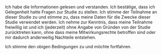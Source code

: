 Ich habe die Informationen gelesen und verstanden. Ich bestätige, dass ich Gelegenheit hatte Fragen zur Studie zu stellen. Ich stimme der Teilnahme an dieser Studie zu und stimme zu, dass meine Daten für die Zwecke dieser Studie verwendet werden. Ich nehme zur Kenntnis, dass meine Teilnahme freiwillig ist und ich (jederzeit) ohne Angabe von Gründen von der Studie zurücktreten kann, ohne dass meine Mitwirkungsrechte betroffen sind oder mir dadurch anderweitig Nachteile entstehen.

Ich stimme den obigen Bedingungen zu und möchte fortfahren.
